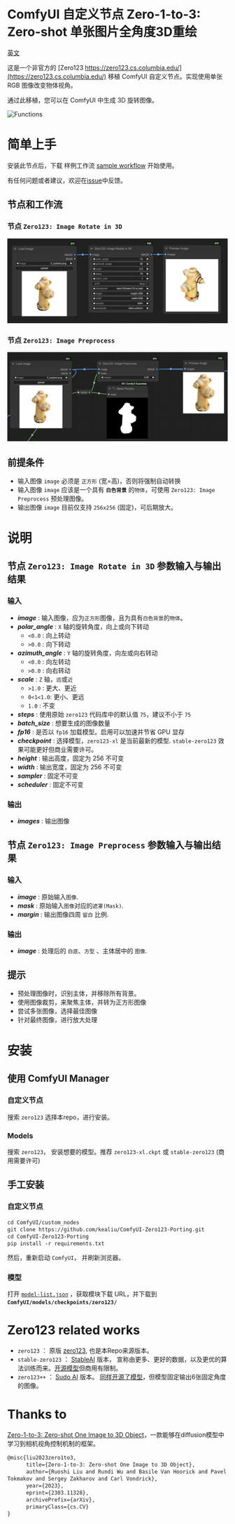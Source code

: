 # ComfyUI 自定义节点 Zero-1-to-3: Zero-shot 单张图片全角度3D重绘

[英文](README.md)

这是一个非官方的 [Zero123 https://zero123.cs.columbia.edu/](https://zero123.cs.columbia.edu/) 移植 ComfyUI 自定义节点。实现使用单张 RGB 图像改变物体视角。

通过此移植，您可以在 ComfyUI 中生成 3D 旋转图像。

![Functions](https://github.com/cvlab-columbia/zero123/blob/main/teaser.png)

# 简单上手

安装此节点后，下载 样例工作流 [sample workflow](sample/simple_workflow.json) 开始使用。

有任何问题或者建议，欢迎在[issue](https://github.com/kealiu/ComfyUI-Zero123-Porting/issues)中反馈。

## 节点和工作流

### 节点 `Zero123: Image Rotate in 3D`

![simple workflow](images/Zero123-Simple.png)

### 节点 `Zero123: Image Preprocess`

![simple image process](images/image_preprocess.png)

## 前提条件

- 输入图像 `image` 必须是 `正方形` (宽=高)，否则将强制自动转换
- 输入图像 `image` 应该是一个具有 **`白色背景`** 的`物体`，可使用 `Zero123: Image Preprocess` 预处理图像。
- 输出图像 `image` 目前仅支持 `256x256` (固定)，可后期放大。

# 说明

## 节点 `Zero123: Image Rotate in 3D` 参数输入与输出结果

### 输入

- **_image_** : 输入图像，应为`正方形`图像，且为具有`白色背景`的`物体`。
- **_polar_angle_** : `X` 轴的旋转角度，向上或向下转动
  - `<0.0` : 向上转动
  - `>0.0` : 向下转动
- **_azimuth_angle_** : `Y` 轴的旋转角度，向左或向右转动
  - `<0.0` : 向左转动
  - `>0.0` : 向右转动
- **_scale_** : `Z` 轴，`远`或`近`
  - `>1.0` : 更大、更近
  - `0<1<1.0`: 更小、更远
  - `1.0` : 不变
- **_steps_** : 使用原始 `zero123` 代码库中的默认值 `75`，建议不小于 `75`
- **_batch_size_** : 想要生成的图像数量
- **_fp16_** : 是否以 `fp16` 加载模型。启用可以加速并节省 GPU 显存
- **_checkpoint_** : 选择模型，`zero123-xl` 是当前最新的模型. `stable-zero123` 效果可能更好但商业需要许可。
- **_height_** : 输出高度，固定为 256 不可变
- **_width_** : 输出宽度，固定为 256 不可变
- **_sampler_** : 固定不可变
- **_scheduler_** : 固定不可变

### 输出

- **_images_** : 输出图像

## 节点 `Zero123: Image Preprocess` 参数输入与输出结果

### 输入

- **_image_** : 原始输入`图像`.
- **_mask_** : 原始输入`图像`对应的`遮罩(Mask)`.
- **_margin_** : 输出图像四周 `留白` 比例. 

### 输出

- **_image_** : 处理后的 `白底`、`方型` 、主体居中的 `图像`.

## 提示

- 预处理图像时，识别主体，并移除所有背景。
- 使用图像裁剪，来聚焦主体，并转为正方形图像
- 尝试多张图像，选择最佳图像
- 针对最终图像，进行放大处理

# 安装

## 使用 ComfyUI Manager

### 自定义节点

搜索 `zero123` 选择本repo，进行安装。

### Models

搜索 `zero123`， 安装想要的模型。推荐 `zero123-xl.ckpt` 或 `stable-zero123` (商用需要许可)

## 手工安装

### 自定义节点

```
cd ComfyUI/custom_nodes
git clone https://github.com/kealiu/ComfyUI-Zero123-Porting.git
cd ComfyUI-Zero123-Porting
pip install -r requirements.txt
```

然后，重新启动 `ComfyUI`， 并刷新浏览器。

### 模型

打开 [`model-list.json`](model-list.json) ，获取模块下载 URL，并下载到 **`ComfyUI/models/checkpoints/zero123/`**

# Zero123 related works

- `zero123` ： 原版 [zero123](https://zero123.cs.columbia.edu/), 也是本Repo来源版本。
- `stable-zero123` ： [StableAI](https://stability.ai/) 版本， 宣称由更多、更好的数据，以及更优的算法训练而来。[开源模型]((https://huggingface.co/stabilityai/stable-zero123))但商用有限制。
- `zero123++` ： [Sudo AI](https://sudo.ai) 版本。 [同样开源了模型](https://github.com/SUDO-AI-3D/zero123plus)，但模型固定输出6张固定角度的图像。

# Thanks to

[Zero-1-to-3: Zero-shot One Image to 3D Object](https://github.com/cvlab-columbia/zero123)，一款能够在diffusion模型中学习到相机视角控制机制的框架。

```
@misc{liu2023zero1to3,
      title={Zero-1-to-3: Zero-shot One Image to 3D Object}, 
      author={Ruoshi Liu and Rundi Wu and Basile Van Hoorick and Pavel Tokmakov and Sergey Zakharov and Carl Vondrick},
      year={2023},
      eprint={2303.11328},
      archivePrefix={arXiv},
      primaryClass={cs.CV}
}
```
